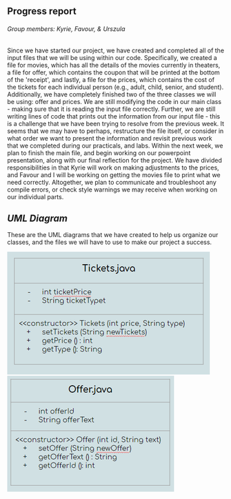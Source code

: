 ## Progress report
###### Group members: Kyrie, Favour, & Urszula

Since we have started our project, we have created and completed all of the input files that we will be using within our code. Specifically, we created a file for movies, which has all the details of the movies currently in theaters, a file for offer, which contains the coupon that will be printed at the bottom of the 'receipt', and lastly, a file for the prices, which contains the cost of the tickets for each individual person (e.g., adult, child, senior, and student). Additionally, we have completely finished two of the three classes we will be using: offer and prices. We are still modifying the code in our main class - making sure that it is reading the input file correctly. Further, we are still writing lines of code that prints out the information from our input file - this is a challenge that we have been trying to resolve from the previous week. It seems that we may have to perhaps, restructure the file itself, or consider in what order we want to present the information and revisit previous work that we completed during our practicals, and labs. Within the next week, we plan to finish the main file, and begin working on our powerpoint presentation, along with our final reflection for the project. We have divided responsibilities in that Kyrie will work on making adjustments to the prices, and Favour and I will be working on getting the movies file to print what we need correctly. Altogether, we plan to communicate and troubleshoot any compile errors, or check style warnings we may receive when working on our individual parts.

## *UML Diagram*
These are the UML diagrams that we have created to help us organize our classes, and the files we will have to use to make our project a success.  

![Tickets.java UML](ticketsjava.PNG)
![Offer.java UML](offerjava.PNG)
